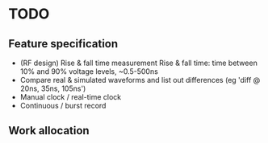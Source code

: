 # TODO

## Feature specification

- (RF design) Rise & fall time measurement
    Rise & fall time: time between 10% and 90% voltage levels, ~0.5-500ns
- Compare real & simulated waveforms and list out differences (eg 'diff @ 20ns, 35ns, 105ns')
- Manual clock / real-time clock
- Continuous / burst record

## Work allocation
